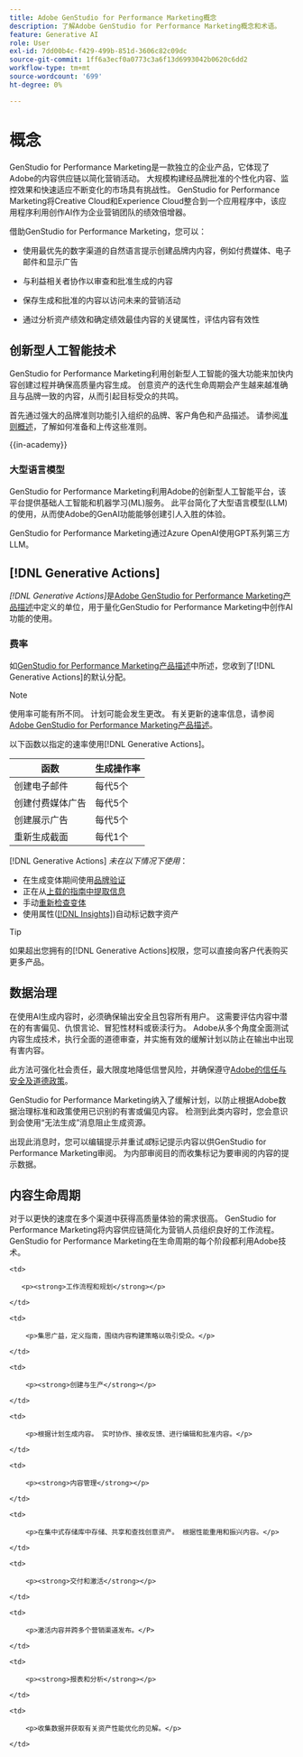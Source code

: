 ```yaml
---
title: Adobe GenStudio for Performance Marketing概念
description: 了解Adobe GenStudio for Performance Marketing概念和术语。
feature: Generative AI
role: User
exl-id: 7dd00b4c-f429-499b-851d-3606c82c09dc
source-git-commit: 1ff6a3ecf0a0773c3a6f13d6993042b0620c6dd2
workflow-type: tm+mt
source-wordcount: '699'
ht-degree: 0%

---
```


# 概念

GenStudio for Performance Marketing是一款独立的企业产品，它体现了Adobe的内容供应链以简化营销活动。 大规模构建经品牌批准的个性化内容、监控效果和快速适应不断变化的市场具有挑战性。 GenStudio for Performance Marketing将Creative Cloud和Experience Cloud整合到一个应用程序中，该应用程序利用创作AI作为企业营销团队的绩效倍增器。

借助GenStudio for Performance Marketing，您可以：

* 使用最优先的数字渠道的自然语言提示创建品牌内内容，例如付费媒体、电子邮件和显示广告

* 与利益相关者协作以审查和批准生成的内容
* 保存生成和批准的内容以访问未来的营销活动
* 通过分析资产绩效和确定绩效最佳内容的关键属性，评估内容有效性

## 创新型人工智能技术

GenStudio for Performance Marketing利用创新型人工智能的强大功能来加快内容创建过程并确保高质量内容生成。 创意资产的迭代生命周期会产生越来越准确且与品牌一致的内容，从而引起目标受众的共鸣。

首先通过强大的品牌准则功能引入组织的品牌、客户角色和产品描述。 请参阅[准则概述](../user-guide/guidelines/overview.md)，了解如何准备和上传这些准则。

{{in-academy}}

### 大型语言模型

GenStudio for Performance Marketing利用Adobe的创新型人工智能平台，该平台提供基础人工智能和机器学习(ML)服务。 此平台简化了大型语言模型(LLM)的使用，从而使Adobe的GenAI功能能够创建引人入胜的体验。

GenStudio for Performance Marketing通过Azure OpenAI使用GPT系列第三方LLM。<!-- Claude, and Gemini models. -->

## [!DNL Generative Actions]

_[!DNL Generative Actions]_&#x200B;是[Adobe GenStudio for Performance Marketing产品描述](https://helpx.adobe.com/legal/product-descriptions/adobe-genstudio-for-performance-marketing---product-description.html)中定义的单位，用于量化GenStudio for Performance Marketing中创作AI功能的使用。

<!-- Add example about usage mode?
Where users check how many generative actions they have left
How they re-up their genactions
If genactions roll over month to month or not -->

### 费率

如[GenStudio for Performance Marketing产品描述](https://helpx.adobe.com/legal/product-descriptions/adobe-genstudio-for-performance-marketing---product-description.html)中所述，您收到了[!DNL Generative Actions]的默认分配。

>[!NOTE]
>
>使用率可能有所不同。 计划可能会发生更改。 有关更新的速率信息，请参阅[Adobe GenStudio for Performance Marketing产品描述](https://helpx.adobe.com/legal/product-descriptions/adobe-genstudio-for-performance-marketing---product-description.html)。

以下函数以指定的速率使用[!DNL Generative Actions]。

| 函数 | 生成操作率 |
| -----------------------  | ------------------ |
| 创建电子邮件 | 每代5个 |
| 创建付费媒体广告 | 每代5个 |
| 创建展示广告 | 每代5个 |
| 重新生成截面 | 每代1个 |

<!-- | Generate on-brand images | 1 per prompt  |
| Translation              | 1 per prompt  |
| Video: ADLS              | 1 per prompt  |
| Video: TTS + Avatar      | 1 per prompt  | -->

[!DNL Generative Actions] _未在以下情况下使用_：

* 在生成变体期间使用[品牌验证](/help/user-guide/guidelines/brand-validation.md)
* 正在从[上载的指南中提取信息](/help/user-guide/guidelines/add-guidelines.md)
* 手动[重新检查变体](/help/user-guide/guidelines/brand-validation.md#improve-brand-alignment)
* 使用属性([[!DNL Insights]](/help/user-guide/insights/overview.md))自动标记数字资产

>[!TIP]
>
>如果超出您拥有的[!DNL Generative Actions]权限，您可以直接向客户代表购买更多产品。

## 数据治理

在使用AI生成内容时，必须确保输出安全且包容所有用户。 这需要评估内容中潜在的有害偏见、仇恨言论、冒犯性材料或亵渎行为。 Adobe从多个角度全面测试内容生成技术，执行全面的道德审查，并实施有效的缓解计划以防止在输出中出现有害内容。

此方法可强化社会责任，最大限度地降低信誉风险，并确保遵守[Adobe的信任与安全及道德政策](https://www.adobe.com/content/dam/cc/en/ai-ethics/pdfs/Adobe-AI-Ethics-Principles.pdf)。

GenStudio for Performance Marketing纳入了缓解计划，以防止根据Adobe数据治理标准和政策使用已识别的有害或偏见内容。 检测到此类内容时，您会意识到会使用“无法生成”消息阻止生成资源。

出现此消息时，您可以编辑提示并重试&#x200B;_或_&#x200B;标记提示内容以供GenStudio for Performance Marketing审阅。 为内部审阅目的而收集标记为要审阅的内容的提示数据。

## 内容生命周期

对于以更快的速度在多个渠道中获得高质量体验的需求很高。 GenStudio for Performance Marketing将内容供应链简化为营销人员组织良好的工作流程。 GenStudio for Performance Marketing在生命周期的每个阶段都利用Adobe技术。

<table style="table-layout:auto">

<tr style="border: 0;">

    <td>

       <p><strong>工作流程和规划</strong></p>

    </td>

    <td>

        <p>集思广益，定义指南，围绕内容构建策略以吸引受众。</p>

    </td>

</tr>

<tr style="border: 0;">

    <td>

        <p><strong>创建与生产</strong></p>

    </td>

    <td>

        <p>根据计划生成内容。 实时协作、接收反馈、进行编辑和批准内容。</p>

    </td>

</tr>

<tr style="border: 0;">

    <td>

        <p><strong>内容管理</strong></p>

    </td>

    <td>

        <p>在集中式存储库中存储、共享和查找创意资产。 根据性能重用和振兴内容。</p>

    </td>

</tr>

<tr style="border: 0;">

    <td>

        <p><strong>交付和激活</strong></p>

    </td>

    <td>

        <p>激活内容并跨多个营销渠道发布。</P>

    </td>

</tr>

<tr style="border: 0;">

    <td>

        <p><strong>报表和分析</strong></p>

    </td>

    <td>

        <p>收集数据并获取有关资产性能优化的见解。</p>

    </td>

</tr>

</table>

